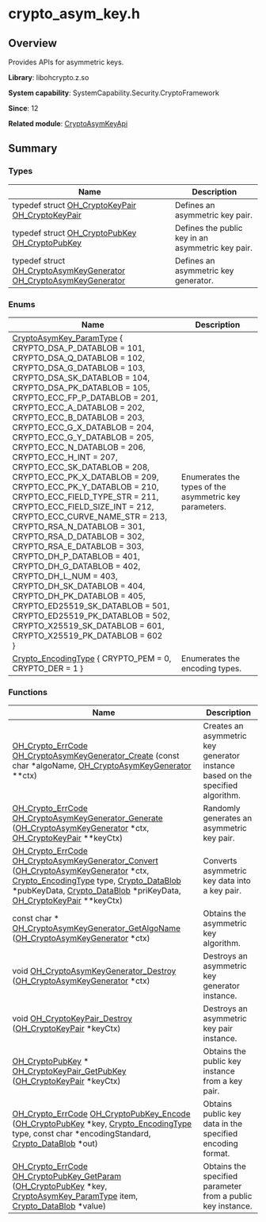 # crypto_asym_key.h


## Overview

Provides APIs for asymmetric keys.

**Library**: libohcrypto.z.so

**System capability**: SystemCapability.Security.CryptoFramework

**Since**: 12

**Related module**: [CryptoAsymKeyApi](_crypto_asym_key_api.md)


## Summary


### Types

| Name | Description |
| -------- | -------- |
| typedef struct [OH_CryptoKeyPair](_crypto_asym_key_api.md#oh_cryptokeypair) [OH_CryptoKeyPair](_crypto_asym_key_api.md#oh_cryptokeypair) | Defines an asymmetric key pair. |
| typedef struct [OH_CryptoPubKey](_crypto_asym_key_api.md#oh_cryptopubkey) [OH_CryptoPubKey](_crypto_asym_key_api.md#oh_cryptopubkey) | Defines the public key in an asymmetric key pair. |
| typedef struct [OH_CryptoAsymKeyGenerator](_crypto_asym_key_api.md#oh_cryptoasymkeygenerator) [OH_CryptoAsymKeyGenerator](_crypto_asym_key_api.md#oh_cryptoasymkeygenerator) | Defines an asymmetric key generator. |


### Enums

| Name | Description |
| -------- | -------- |
| [CryptoAsymKey_ParamType](_crypto_asym_key_api.md#cryptoasymkey_paramtype) {<br>CRYPTO_DSA_P_DATABLOB = 101, CRYPTO_DSA_Q_DATABLOB = 102,<br>CRYPTO_DSA_G_DATABLOB = 103, CRYPTO_DSA_SK_DATABLOB = 104,<br>CRYPTO_DSA_PK_DATABLOB = 105, CRYPTO_ECC_FP_P_DATABLOB = 201,<br>CRYPTO_ECC_A_DATABLOB = 202, CRYPTO_ECC_B_DATABLOB = 203,<br>CRYPTO_ECC_G_X_DATABLOB = 204, CRYPTO_ECC_G_Y_DATABLOB = 205,<br>CRYPTO_ECC_N_DATABLOB = 206, CRYPTO_ECC_H_INT = 207,<br>CRYPTO_ECC_SK_DATABLOB = 208, CRYPTO_ECC_PK_X_DATABLOB = 209,<br>CRYPTO_ECC_PK_Y_DATABLOB = 210, CRYPTO_ECC_FIELD_TYPE_STR = 211,<br>CRYPTO_ECC_FIELD_SIZE_INT = 212, CRYPTO_ECC_CURVE_NAME_STR = 213,<br>CRYPTO_RSA_N_DATABLOB = 301, CRYPTO_RSA_D_DATABLOB = 302,<br>CRYPTO_RSA_E_DATABLOB = 303, CRYPTO_DH_P_DATABLOB = 401,<br>CRYPTO_DH_G_DATABLOB = 402, CRYPTO_DH_L_NUM = 403,<br>CRYPTO_DH_SK_DATABLOB = 404, CRYPTO_DH_PK_DATABLOB = 405,<br>CRYPTO_ED25519_SK_DATABLOB = 501, CRYPTO_ED25519_PK_DATABLOB = 502,<br>CRYPTO_X25519_SK_DATABLOB = 601, CRYPTO_X25519_PK_DATABLOB = 602<br>} | Enumerates the types of the asymmetric key parameters. |
| [Crypto_EncodingType](_crypto_asym_key_api.md#crypto_encodingtype) { CRYPTO_PEM = 0, CRYPTO_DER = 1 } | Enumerates the encoding types. |


### Functions

| Name | Description |
| -------- | -------- |
| [OH_Crypto_ErrCode](_crypto_common_api.md#oh_crypto_errcode) [OH_CryptoAsymKeyGenerator_Create](_crypto_asym_key_api.md#oh_cryptoasymkeygenerator_create) (const char \*algoName, [OH_CryptoAsymKeyGenerator](_crypto_asym_key_api.md#oh_cryptoasymkeygenerator) \*\*ctx) | Creates an asymmetric key generator instance based on the specified algorithm. |
| [OH_Crypto_ErrCode](_crypto_common_api.md#oh_crypto_errcode) [OH_CryptoAsymKeyGenerator_Generate](_crypto_asym_key_api.md#oh_cryptoasymkeygenerator_generate) ([OH_CryptoAsymKeyGenerator](_crypto_asym_key_api.md#oh_cryptoasymkeygenerator) \*ctx, [OH_CryptoKeyPair](_crypto_asym_key_api.md#oh_cryptokeypair) \*\*keyCtx) | Randomly generates an asymmetric key pair. |
| [OH_Crypto_ErrCode](_crypto_common_api.md#oh_crypto_errcode) [OH_CryptoAsymKeyGenerator_Convert](_crypto_asym_key_api.md#oh_cryptoasymkeygenerator_convert) ([OH_CryptoAsymKeyGenerator](_crypto_asym_key_api.md#oh_cryptoasymkeygenerator) \*ctx, [Crypto_EncodingType](_crypto_asym_key_api.md#crypto_encodingtype) type, [Crypto_DataBlob](_crypto___data_blob.md) \*pubKeyData, [Crypto_DataBlob](_crypto___data_blob.md) \*priKeyData, [OH_CryptoKeyPair](_crypto_asym_key_api.md#oh_cryptokeypair) \*\*keyCtx) | Converts asymmetric key data into a key pair. |
| const char \* [OH_CryptoAsymKeyGenerator_GetAlgoName](_crypto_asym_key_api.md#oh_cryptoasymkeygenerator_getalgoname) ([OH_CryptoAsymKeyGenerator](_crypto_asym_key_api.md#oh_cryptoasymkeygenerator) \*ctx) | Obtains the asymmetric key algorithm. |
| void [OH_CryptoAsymKeyGenerator_Destroy](_crypto_asym_key_api.md#oh_cryptoasymkeygenerator_destroy) ([OH_CryptoAsymKeyGenerator](_crypto_asym_key_api.md#oh_cryptoasymkeygenerator) \*ctx) | Destroys an asymmetric key generator instance. |
| void [OH_CryptoKeyPair_Destroy](_crypto_asym_key_api.md#oh_cryptokeypair_destroy) ([OH_CryptoKeyPair](_crypto_asym_key_api.md#oh_cryptokeypair) \*keyCtx) | Destroys an asymmetric key pair instance. |
| [OH_CryptoPubKey](_crypto_asym_key_api.md#oh_cryptopubkey) \* [OH_CryptoKeyPair_GetPubKey](_crypto_asym_key_api.md#oh_cryptokeypair_getpubkey) ([OH_CryptoKeyPair](_crypto_asym_key_api.md#oh_cryptokeypair) \*keyCtx) | Obtains the public key instance from a key pair. |
| [OH_Crypto_ErrCode](_crypto_common_api.md#oh_crypto_errcode) [OH_CryptoPubKey_Encode](_crypto_asym_key_api.md#oh_cryptopubkey_encode) ([OH_CryptoPubKey](_crypto_asym_key_api.md#oh_cryptopubkey) \*key, [Crypto_EncodingType](_crypto_asym_key_api.md#crypto_encodingtype) type, const char \*encodingStandard, [Crypto_DataBlob](_crypto___data_blob.md) \*out) | Obtains public key data in the specified encoding format. |
| [OH_Crypto_ErrCode](_crypto_common_api.md#oh_crypto_errcode) [OH_CryptoPubKey_GetParam](_crypto_asym_key_api.md#oh_cryptopubkey_getparam) ([OH_CryptoPubKey](_crypto_asym_key_api.md#oh_cryptopubkey) \*key, [CryptoAsymKey_ParamType](_crypto_asym_key_api.md#cryptoasymkey_paramtype) item, [Crypto_DataBlob](_crypto___data_blob.md) \*value) | Obtains the specified parameter from a public key instance. |
